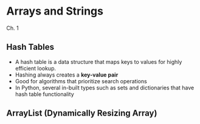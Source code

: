 # Arrays and Strings

Ch. 1

## Hash Tables
* A hash table is a data structure that maps keys to values for highly efficient lookup. 
* Hashing always creates a **key-value pair**
* Good for algorithms that prioritize search operations
* In Python, several in-built types such as sets and dictionaries that have hash table functionality

## ArrayList (Dynamically Resizing Array)